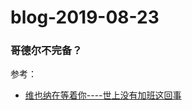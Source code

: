 # blog-2019-08-23  

###  哥德尔不完备？





参考：
+ [维也纳在等着你----世上没有加班这回事](https://yanbin.blog/vienna-waiting-for-you/)
